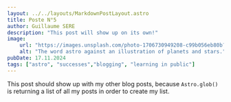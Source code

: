 ```yaml
---
layout: ../../layouts/MarkdownPostLayout.astro
title: Poste N°5
author: Guillaume SERE
description: "This post will show up on its own!"
image:
    url: "https://images.unsplash.com/photo-1706730949208-c99b056eb80b?crop=entropy&cs=tinysrgb&fit=max&fm=jpg&ixid=M3w0MDY2NDd8MHwxfGFsbHwxMTI5NHx8fHx8fHx8MTczMTY4MDMzOHw&ixlib=rb-4.0.3&q=80&w=400"
    alt: "The word astro against an illustration of planets and stars."
pubDate: 17.11.2024
tags: ["astro", "successes","blogging", "learning in public"]
---
```

This post should show up with my other blog posts, because `Astro.glob()` is returning a list of all my posts in order to create my list.